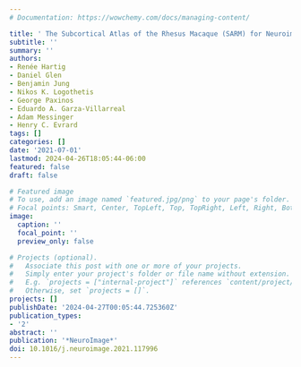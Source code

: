 ```yaml
---
# Documentation: https://wowchemy.com/docs/managing-content/

title: ' The Subcortical Atlas of the Rhesus Macaque (SARM) for Neuroimaging '
subtitle: ''
summary: ''
authors:
- Renée Hartig
- Daniel Glen
- Benjamin Jung
- Nikos K. Logothetis
- George Paxinos
- Eduardo A. Garza-Villarreal
- Adam Messinger
- Henry C. Evrard
tags: []
categories: []
date: '2021-07-01'
lastmod: 2024-04-26T18:05:44-06:00
featured: false
draft: false

# Featured image
# To use, add an image named `featured.jpg/png` to your page's folder.
# Focal points: Smart, Center, TopLeft, Top, TopRight, Left, Right, BottomLeft, Bottom, BottomRight.
image:
  caption: ''
  focal_point: ''
  preview_only: false

# Projects (optional).
#   Associate this post with one or more of your projects.
#   Simply enter your project's folder or file name without extension.
#   E.g. `projects = ["internal-project"]` references `content/project/deep-learning/index.md`.
#   Otherwise, set `projects = []`.
projects: []
publishDate: '2024-04-27T00:05:44.725360Z'
publication_types:
- '2'
abstract: ''
publication: '*NeuroImage*'
doi: 10.1016/j.neuroimage.2021.117996
---
```

